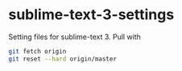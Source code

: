 # sublime-text-3-settings
Setting files for sublime-text 3. Pull with
```sh
git fetch origin
git reset --hard origin/master
```
